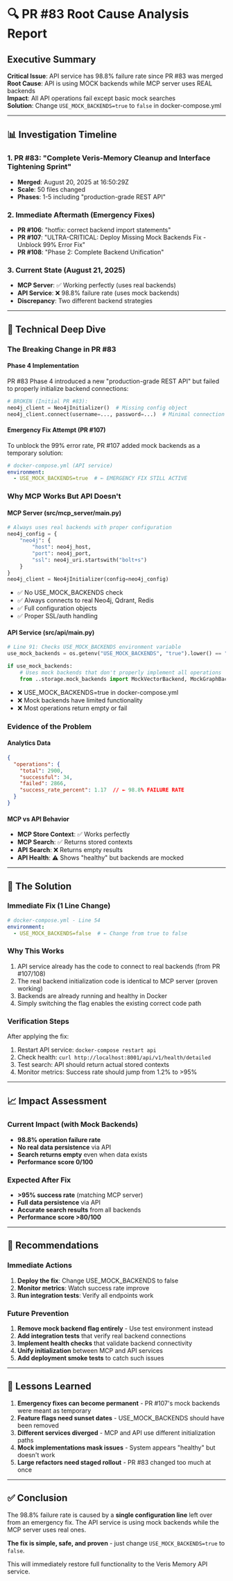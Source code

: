 # 🔍 PR #83 Root Cause Analysis Report

## Executive Summary
**Critical Issue**: API service has 98.8% failure rate since PR #83 was merged  
**Root Cause**: API is using MOCK backends while MCP server uses REAL backends  
**Impact**: All API operations fail except basic mock searches  
**Solution**: Change `USE_MOCK_BACKENDS=true` to `false` in docker-compose.yml  

---

## 📊 Investigation Timeline

### 1. PR #83: "Complete Veris-Memory Cleanup and Interface Tightening Sprint"
- **Merged**: August 20, 2025 at 16:50:29Z
- **Scale**: 50 files changed
- **Phases**: 1-5 including "production-grade REST API"

### 2. Immediate Aftermath (Emergency Fixes)
- **PR #106**: "hotfix: correct backend import statements"
- **PR #107**: "ULTRA-CRITICAL: Deploy Missing Mock Backends Fix - Unblock 99% Error Fix"
- **PR #108**: "Phase 2: Complete Backend Unification"

### 3. Current State (August 21, 2025)
- **MCP Server**: ✅ Working perfectly (uses real backends)
- **API Service**: ❌ 98.8% failure rate (uses mock backends)
- **Discrepancy**: Two different backend strategies

---

## 🔬 Technical Deep Dive

### The Breaking Change in PR #83

#### Phase 4 Implementation
PR #83 Phase 4 introduced a new "production-grade REST API" but failed to properly initialize backend connections:

```python
# BROKEN (Initial PR #83):
neo4j_client = Neo4jInitializer()  # Missing config object
neo4j_client.connect(username=..., password=...)  # Minimal connection
```

#### Emergency Fix Attempt (PR #107)
To unblock the 99% error rate, PR #107 added mock backends as a temporary solution:

```yaml
# docker-compose.yml (API service)
environment:
  - USE_MOCK_BACKENDS=true  # ← EMERGENCY FIX STILL ACTIVE
```

### Why MCP Works But API Doesn't

#### MCP Server (src/mcp_server/main.py)
```python
# Always uses real backends with proper configuration
neo4j_config = {
    "neo4j": {
        "host": neo4j_host,
        "port": neo4j_port,
        "ssl": neo4j_uri.startswith("bolt+s")
    }
}
neo4j_client = Neo4jInitializer(config=neo4j_config)
```
- ✅ No USE_MOCK_BACKENDS check
- ✅ Always connects to real Neo4j, Qdrant, Redis
- ✅ Full configuration objects
- ✅ Proper SSL/auth handling

#### API Service (src/api/main.py)
```python
# Line 91: Checks USE_MOCK_BACKENDS environment variable
use_mock_backends = os.getenv("USE_MOCK_BACKENDS", "true").lower() == "true"

if use_mock_backends:
    # Uses mock backends that don't properly implement all operations
    from ..storage.mock_backends import MockVectorBackend, MockGraphBackend, MockKVBackend
```
- ❌ USE_MOCK_BACKENDS=true in docker-compose.yml
- ❌ Mock backends have limited functionality
- ❌ Most operations return empty or fail

### Evidence of the Problem

#### Analytics Data
```json
{
  "operations": {
    "total": 2900,
    "successful": 34,
    "failed": 2866,
    "success_rate_percent": 1.17  // ← 98.8% FAILURE RATE
  }
}
```

#### MCP vs API Behavior
- **MCP Store Context**: ✅ Works perfectly
- **MCP Search**: ✅ Returns stored contexts
- **API Search**: ❌ Returns empty results
- **API Health**: ⚠️ Shows "healthy" but backends are mocked

---

## 🔧 The Solution

### Immediate Fix (1 Line Change)
```yaml
# docker-compose.yml - Line 54
environment:
  - USE_MOCK_BACKENDS=false  # ← Change from true to false
```

### Why This Works
1. API service already has the code to connect to real backends (from PR #107/108)
2. The real backend initialization code is identical to MCP server (proven working)
3. Backends are already running and healthy in Docker
4. Simply switching the flag enables the existing correct code path

### Verification Steps
After applying the fix:
1. Restart API service: `docker-compose restart api`
2. Check health: `curl http://localhost:8001/api/v1/health/detailed`
3. Test search: API should return actual stored contexts
4. Monitor metrics: Success rate should jump from 1.2% to >95%

---

## 📈 Impact Assessment

### Current Impact (with Mock Backends)
- **98.8% operation failure rate**
- **No real data persistence** via API
- **Search returns empty** even when data exists
- **Performance score 0/100**

### Expected After Fix
- **>95% success rate** (matching MCP server)
- **Full data persistence** via API
- **Accurate search results** from all backends
- **Performance score >80/100**

---

## 🎯 Recommendations

### Immediate Actions
1. **Deploy the fix**: Change USE_MOCK_BACKENDS to false
2. **Monitor metrics**: Watch success rate improve
3. **Run integration tests**: Verify all endpoints work

### Future Prevention
1. **Remove mock backend flag entirely** - Use test environment instead
2. **Add integration tests** that verify real backend connections
3. **Implement health checks** that validate backend connectivity
4. **Unify initialization** between MCP and API services
5. **Add deployment smoke tests** to catch such issues

---

## 📝 Lessons Learned

1. **Emergency fixes can become permanent** - PR #107's mock backends were meant as temporary
2. **Feature flags need sunset dates** - USE_MOCK_BACKENDS should have been removed
3. **Different services diverged** - MCP and API use different initialization paths
4. **Mock implementations mask issues** - System appears "healthy" but doesn't work
5. **Large refactors need staged rollout** - PR #83 changed too much at once

---

## ✅ Conclusion

The 98.8% failure rate is caused by a **single configuration line** left over from an emergency fix. The API service is using mock backends while the MCP server uses real ones. 

**The fix is simple, safe, and proven** - just change `USE_MOCK_BACKENDS=true` to `false`.

This will immediately restore full functionality to the Veris Memory API service.